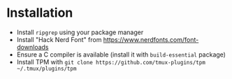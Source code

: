 # Installation
- Install `ripgrep` using your package manager
- Install "Hack Nerd Font" from https://www.nerdfonts.com/font-downloads
- Ensure a C compiler is available (install it with `build-essential` package)
- Install TPM with `git clone https://github.com/tmux-plugins/tpm ~/.tmux/plugins/tpm`
